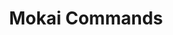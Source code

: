 ---
created: '2025-09-16T15:05:15.643470'
modified: '2025-09-17T15:36:34.490288'
ship_factor: 5
subtype: shortcuts
tags: []
title: Mokai Commands
type: general
version: 1
---
